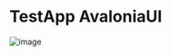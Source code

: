 # TestApp AvaloniaUI

![image](https://github.com/Maks1mio/TestApp-AvaloniaUI/assets/44835662/024164a5-75a2-4322-9199-6516c836686d)
